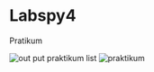 # Labspy4
Pratikum

![out put praktikum list](https://user-images.githubusercontent.com/57034810/69478318-a9954e00-0e23-11ea-87bb-e162217170cb.png)
![praktikum](https://user-images.githubusercontent.com/57034810/69478319-a9954e00-0e23-11ea-8a68-1822b58eb3d3.png)
